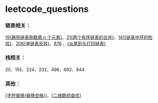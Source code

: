 # leetcode_questions
### 链表相关：
[19{删除链表倒数第 n 个元素}](https://github.com/miaochunkai/leetcode_questions/issues/1)、[21{两个有序链表的合并}](https://github.com/miaochunkai/leetcode_questions/issues/2)、[141{链表中环的检验}](https://github.com/miaochunkai/leetcode_questions/issues/3)、[206{单链表反转}](https://github.com/miaochunkai/leetcode_questions/issues/4)、[876](https://github.com/miaochunkai/leetcode_questions/issues/8) 、[{从尾到头打印链表}](https://github.com/miaochunkai/leetcode_questions/issues/5)

### 栈相关：
20、155、224、232、496、682、844

###  其他：
[{字符替换(替换空格)}](https://github.com/miaochunkai/leetcode_questions/issues/6)、[{二维数组查找}](https://github.com/miaochunkai/leetcode_questions/issues/7)
